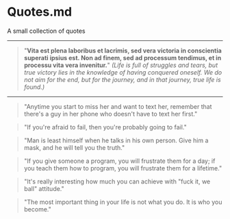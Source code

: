 # Quotes.md
A small collection of quotes

---
> "**Vita est plena laboribus et lacrimis, sed vera victoria in conscientia superati ipsius est. Non ad finem, sed ad processum tendimus, et in processu vita vera invenitur.**"
> *(Life is full of struggles and tears, but true victory lies in the knowledge of having conquered oneself. We do not aim for the end, but for the journey, and in that journey, true life is found.)*

---

> "Anytime you start to miss her and want to text her, remember that there's a guy in her phone who doesn't have to text her first."

> "If you're afraid to fail, then you're probably going to fail."

> "Man is least himself when he talks in his own person. Give him a mask, and he will tell you the truth."

> "If you give someone a program, you will frustrate them for a day; if you teach them how to program, you will frustrate them for a lifetime."

> "It's really interesting how much you can achieve with "fuck it, we ball" attitude."

> "The most important thing in your life is not what you do. It is who you become."
